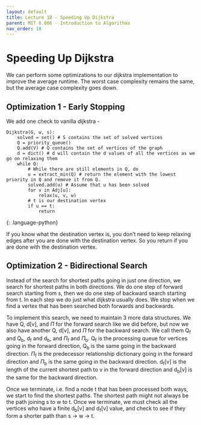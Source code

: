 ```yaml
---
layout: default
title: Lecture 18 - Speeding Up Dijkstra
parent: MIT 6.006 - Introduction to Algorithms
nav_order: 18
---
```


# Speeding Up Dijkstra
We can perform some optimizations to our dijkstra implementation to improve the average runtime. The worst case complexity remains the same, but the average case complexity goes down.

## Optimization 1 - Early Stopping
We add one check to vanilla dijkstra -

~~~
Dijkstra(G, w, s):
    solved = set() # S contains the set of solved vertices
    Q = priority_queue()
    Q.add(V) # Q contains the set of vertices of the graph
    d = dict() # d will contain the d values of all the vertices as we go on relaxing them
    while Q:
        # While there are still elements in Q, do
        u = extract_min(Q) # return the element with the lowest priority in Q and remove it from Q.
        solved.add(u) # Assume that u has been solved
        for v in Adj[u]:
            relax(u, v, w)
        # t is our destination vertex
        if u == t:
            return
~~~
{: .language-python}

If you know what the destination vertex is, you don’t need to keep relaxing edges after you are done with the destination vertex. So you return if you are done with the destination vertex.

## Optimization 2 - Bidirectional Search
Instead of the search for shortest paths going in just one direction, we search for shortest paths in both directions. We do one step of forward search starting from s, then we do one step of backward search starting from t. In each step we do just what dijkstra usually does. We stop when we find a vertex that has been searched both forwards and backwards.

To implement this search, we need to maintain 3 more data structures. We have Q, d[v], and $\Pi$ for the forward search like we did before, but now we also have another Q, d[v], and $\Pi$ for the backward search. We call them Q<sub>f</sub> and Q<sub>b</sub>, d<sub>f</sub> and d<sub>b</sub>, and $\Pi$<sub>f</sub> and $\Pi$<sub>b</sub>. Q<sub>f</sub> is the processing queue for vertices going in the forward direction, Q<sub>b</sub> is the same going in the backward direction. $\Pi$<sub>f</sub> is the predecessor relationship dictionary going in the forward direction and $\Pi$<sub>b</sub> is the same going in the backward direction. d<sub>f</sub>[v] is the length of the current shortest path to v in the forward direction and d<sub>b</sub>[v] is the same for the backward direction.

Once we terminate, i.e. find a node t that has been processed both ways, we start to find the shortest paths. The shortest path might not always be the path joining s to w to t. Once we terminate, we must check all the vertices who have a finite d<sub>b</sub>[v] and d<sub>f</sub>[v] value, and check to see if they form a shorter path than s $\to$ w $\to$ t.
